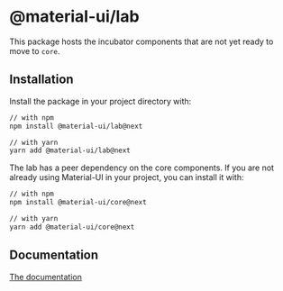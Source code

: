 # @material-ui/lab

This package hosts the incubator components that are not yet ready to move to `core`.

## Installation

Install the package in your project directory with:

```sh
// with npm
npm install @material-ui/lab@next

// with yarn
yarn add @material-ui/lab@next
```

The lab has a peer dependency on the core components.
If you are not already using Material-UI in your project, you can install it with:

```sh
// with npm
npm install @material-ui/core@next

// with yarn
yarn add @material-ui/core@next
```

## Documentation

<!-- #default-branch-switch -->

[The documentation](https://next.material-ui.com/components/about-the-lab/)
